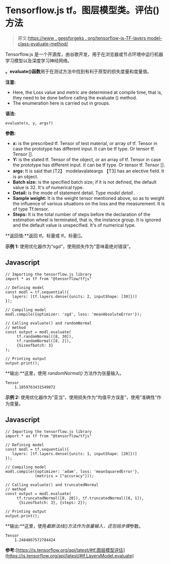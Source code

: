 # Tensorflow.js tf。图层模型类。评估()方法

> 原文:[https://www . geesforgeks . org/tensorflow-js-TF-layers model-class-evaluate-method/](https://www.geeksforgeeks.org/tensorflow-js-tf-layersmodel-class-evaluate-method/)

Tensorflow.js 是一个开源库，由谷歌开发，用于在浏览器或节点环境中运行机器学习模型以及深度学习神经网络。

**。evaluate()函数**用于在测试方法中找到有利于原型的损失度量和度量值。

**注意:**

*   Here, the Loss value and metric are determined at compile time, that is, they need to be done before calling the evaluate () method.
*   The enumeration here is carried out in groups.

**语法:**

```
evaluate(x, y, args?)
```

**参数:**

*   **x:** is the prescribed tf. Tensor of test material, or array of tf. Tensor in case the prototype has different input. It can be tf type. Or tensor tf. Tensor [].
*   **Y:** is the stated tf. Tensor of the object, or an array of tf. Tensor in case the prototype has different input. It can be tf type. Or tensor tf. Tensor [].
*   **args:** It is said that [T2】 modelavalateargs 【T3] has an elective field. It is an object.
*   **Batch size:** is the specified batch size; if it is not defined, the default value is 32\. It's of numerical type.
*   **Detail:** is the mode of statement detail. Type *model detail* .
*   **Sample weight:** It is the weight tensor mentioned above, so as to weight the influence of various situations on the loss and the measurement. It is of type Tf.tensor.
*   **Steps:** It is the total number of steps before the declaration of the estimation wheel is terminated, that is, the instance group. It is ignored and the default value is unspecified. It's of numerical type.

**返回值:**返回 tf。标量或 tf。标量[]。

**示例 1:** 使用优化器作为“sgd”，使用损失作为“意味着绝对错误”。

## Javascript

```
// Importing the tensorflow.js library
import * as tf from "@tensorflow/tfjs"

// Defining model
const modl = tf.sequential({
   layers: [tf.layers.dense({units: 2, inputShape: [30]})]
});

// Compiling model
modl.compile({optimizer: 'sgd', loss: 'meanAbsoluteError'});

// Calling evaluate() and randomNormal
// method
const output = modl.evaluate(
     tf.randomNormal([8, 30]), 
     tf.randomNormal([8, 2]), 
     {Sizeofbatch: 3}
);

// Printing output
output.print();
```

**输出:**这里，使用 *randomNormal()* 方法作为张量输入。

```
Tensor
    1.1059763431549072
```

**示例 2:** 使用优化器作为“亚当”，使用损失作为“均值平方误差”，使用“准确性”作为度量。

## Javascript

```
// Importing the tensorflow.js library
import * as tf from "@tensorflow/tfjs"

// Defining model
const modl = tf.sequential({
   layers: [tf.layers.dense({units: 1, inputShape: [20]})]
});

// Compiling model
modl.compile({optimizer: 'adam', loss: 'meanSquaredError'}, 
             (metrics = ["accuracy"]));

// Calling evaluate() and truncatedNormal
// method
const output = modl.evaluate(
     tf.truncatedNormal([8, 20]), tf.truncatedNormal([8, 1]), 
      {Sizeofbatch: 3}, {steps: 2});

// Printing output
output.print();
```

**输出:**这里，使用*截断法线()*方法作为张量输入，还包括*步骤*参数。

```
Tensor
    1.2484867572784424
```

**参考:**[https://js.tensorflow.org/api/latest/#tf.图层模型评估](https://js.tensorflow.org/api/latest/#tf.LayersModel.evaluate)